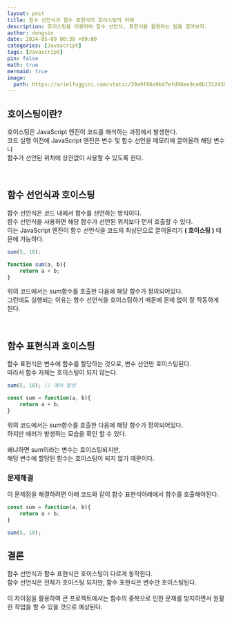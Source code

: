 ```yaml
---
layout: post
title: 함수 선언식과 함수 표현식의 호이스팅의 이해
description: 호이스팅을 이용하여 함수 선언식, 표힌식을 활용하는 법을 알아보자.
author: dongsin
date: 2024-05-09 00:30 +09:00
categories: [Javascript]
tags: [Javascript]
pin: false
math: true
mermaid: true
image:
  path: https://arielfuggini.com/static/29a9f86a9bd7efd96ee9ce8b13124303/a41d1/javascript.jpg
---
```



## 호이스팅이란?
호이스팅은 JavaScript 엔진이 코드를 해석하는 과정에서 발생한다. <br />
코드 실행 이전에 JavaScript 엔진은 변수 및 함수 선언을 메모리에 끌어올려 해당 변수나 <br />
함수가 선언된 위치에 상관없이 사용할 수 있도록 한다.

<br />

## 함수 선언식과 호이스팅

함수 선언식은 코드 내에서 함수를 선언하는 방식이다. <br />
함수 선언식을 사용하면 해당 함수가 선언된 위치보다 먼저 호출할 수 있다. <br />
이는 JavaScript 엔진이 함수 선언식을 코드의 최상단으로 끌어올리기 **( 호이스팅 )** 때문에 가능하다.

```js
sum(5, 10);

function sum(a, b){
    return a + b;
}
```
위의 코드에서는 sum함수를 호출한 다음에 해당 함수가 정의되어있다.<br />
그런데도 실행되는 이유는 함수 선언식을 호이스팅하기 때문에 문제 없이 잘 작동하게 된다.<br />

<br />

## 함수 표현식과 호이스팅
함수 표현식은 변수에 함수를 할당하는 것으로, 변수 선언만 호이스팅된다.<br />
따라서 함수 자체는 호이스팅이 되지 않는다.

```js
sum(5, 10); // 에러 발생

const sum = function(a, b){
    return a + b;
}
```

위의 코드에서는 sum함수를 호출한 다음에 해당 함수가 정의되어있다. <br />
하지만 에러가 발생하는 모습을 확인 할 수 있다.<br />
<br />
왜냐하면 sum이라는 변수는 호이스팅되지만,<br />
해당 변수에 할당된 함수는 호이스팅이 되지 않기 때문이다.<br />

### 문제해결

이 문제점을 해결하려면 아래 코드와 같이 함수 표현식아래에서 함수를 호출해야된다.
```js
const sum = function(a, b){
    return a + b;
}

sum(5, 10);
```

## 결론
함수 선언식과 함수 표현식은 호이스팅이 다르게 동작한다. <br />
함수 선언식은 전체가 호이스팅 되지만, 함수 표현식은 변수만 호이스팅된다.<br />
<br />
이 차이점을 활용하여 큰 프로젝트에서는 함수의 중복으로 인한 문제를 방지하면서 원활한 작업을 할 수 있을 것으로 예상된다.


